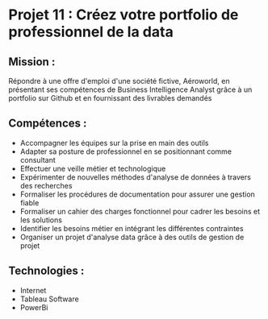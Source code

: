 # Projet 11 : Créez votre portfolio de professionnel de la data

## Mission : 
Répondre à une offre d'emploi d'une société fictive, Aéroworld, en présentant ses compétences de Business Intelligence Analyst grâce à un portfolio sur Github et en fournissant des livrables demandés

## Compétences : 
- Accompagner les équipes sur la prise en main des outils
- Adapter sa posture de professionnel en se positionnant comme consultant
- Effectuer une veille métier et technologique
- Expérimenter de nouvelles méthodes d'analyse de données à travers des recherches
- Formaliser les procédures de documentation pour assurer une gestion fiable
- Formaliser un cahier des charges fonctionnel pour cadrer les besoins et les solutions
- Identifier les besoins métier en intégrant les différentes contraintes
- Organiser un projet d'analyse data grâce à des outils de gestion de projet

## Technologies : 
- Internet
- Tableau Software
- PowerBi
